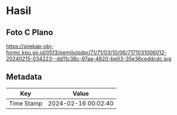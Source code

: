 # Hasil

## Foto C Plano

https://sirekap-obj-formc.kpu.go.id/05f3/pemilu/pdpr/71/71/03/10/06/7171031006012-20240215-034223--dd11c38c-97aa-4820-be03-35e36ceddcdc.jpg


## Metadata

| Key        | Value               |
| ---------- | ------------------- |
| Time Stamp | 2024-02-16 00:02:40 |



